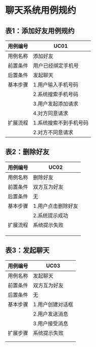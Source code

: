 # 聊天系统用例规约

## 表1：添加好友用例规约

| 用例编号 | UC01                   |
| -------- | ---------------------- |
| 用例名称 | 添加好友               |
| 前置条件 | 用户已经绑定手机号     |
| 后置条件 | 发起聊天               |
| 基本步骤 | 1.用户输入手机号码     |
|          | 2.系统搜索手机号码     |
|          | 3.用户发起添加请求     |
|          | 4.对方同意请求         |
| 扩展流程 | 1.系统搜索不到手机号码 |
|          | 2.对方不同意请求       |

## 表2：删除好友

| 用例编号 | UC02               |
| -------- | ------------------ |
| 用例名称 | 删除好友           |
| 前置条件 | 双方互为好友       |
| 后置条件 | 无                 |
| 基本步骤 | 1.用户点击删除好友 |
|          | 2.系统提示成功     |
| 扩展流程 | 系统提示失败       |
|          |                    |
|          |                    |
|          |                    |

## 

## 表3：发起聊天

| 用例编号 | UC03             |
| -------- | ---------------- |
| 用例名称 | 发起聊天         |
| 前置条件 | 双方互为好友     |
| 后置条件 | 无               |
| 基本步骤 | 1.用户创建对话框 |
|          | 2.用户发送消息   |
|          | 3.用户接受消息   |
| 扩展步骤 | 系统提示失败     |
|          |                  |
|          |                  |

## 